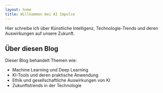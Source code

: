 ```yaml
---
layout: home
title: Willkommen bei AI Impulse
---
```


Hier schreibe ich über Künstliche Intelligenz, Technologie-Trends und deren Auswirkungen auf unsere Zukunft.

## Über diesen Blog

Dieser Blog behandelt Themen wie:
- Machine Learning und Deep Learning
- KI-Tools und deren praktische Anwendung
- Ethik und gesellschaftliche Auswirkungen von KI
- Zukunftstrends in der Technologie